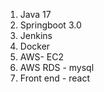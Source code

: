 1. Java 17
2. Springboot 3.0
3. Jenkins
4. Docker
5. AWS- EC2
6. AWS RDS - mysql
7. Front end - react 